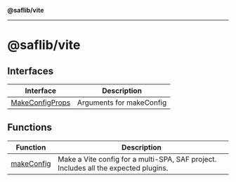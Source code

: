 **@saflib/vite**

***

# @saflib/vite

## Interfaces

| Interface | Description |
| ------ | ------ |
| [MakeConfigProps](interfaces/MakeConfigProps.md) | Arguments for makeConfig |

## Functions

| Function | Description |
| ------ | ------ |
| [makeConfig](functions/makeConfig.md) | Make a Vite config for a multi-SPA, SAF project. Includes all the expected plugins. |
